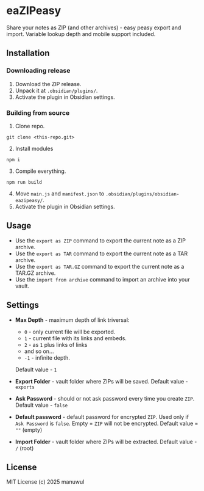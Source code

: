 # eaZIPeasy
Share your notes as ZIP (and other archives) - easy peasy export and import. Variable lookup depth and mobile support included. 
## Installation
### Downloading release
1. Download the ZIP release.
2. Unpack it at `.obsidian/plugins/`.
3. Activate the plugin in Obsidian settings.
### Building from source
1. Clone repo.
```
git clone <this-repo.git>
```
2. Install modules 
```
npm i
```
3. Compile everything.
```
npm run build
```
4. Move `main.js` and `manifest.json` to `.obsidian/plugins/obsidian-eazipeasy/`.
5. Activate the plugin in Obsidian settings.
## Usage
- Use the `export as ZIP` command to export the current note as a ZIP archive.
- Use the `export as TAR` command to export the current note as a TAR archive.
- Use the `export as TAR.GZ` command to export the current note as a TAR.GZ archive.
- Use the `import from archive` command to import an archive into your vault.
## Settings
- **Max Depth** - maximum depth of link triversal: 
  - `0` -  only current file will be exported. 
  - `1` - current file with its links and embeds. 
  - `2` - as `1` plus links of links 
  - and so on... 
  - `-1` - infinite depth. 
  
  Default value - `1`
- **Export Folder** - vault folder where ZIPs will be saved. Default value - `exports`
- **Ask Password** - should or not ask password every time you create `ZIP`. Default value - `false`
- **Default password** - default password for encrypted `ZIP`. Used only if `Ask Password` is `false`. Empty = `ZIP` will not be encrypted. Default value = `""` (empty)
- **Import Folder** - vault folder where ZIPs will be extracted. Default value - `/` (root)
## License
MIT License (c) 2025 manuwul